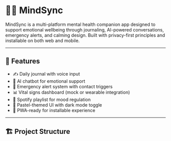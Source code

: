 # 🧘‍♀️ MindSync

MindSync is a multi-platform mental health companion app designed to support emotional wellbeing through journaling, AI-powered conversations, emergency alerts, and calming design. Built with privacy-first principles and installable on both web and mobile.

---

## 🌟 Features

- ✍️ Daily journal with voice input
- 🤖 AI chatbot for emotional support
- 🚨 Emergency alert system with contact triggers
- 📊 Vital signs dashboard (mock or wearable integration)
- 🎵 Spotify playlist for mood regulation
- 🌙 Pastel-themed UI with dark mode toggle
- 📱 PWA-ready for installable experience

---

## 🏗️ Project Structure
